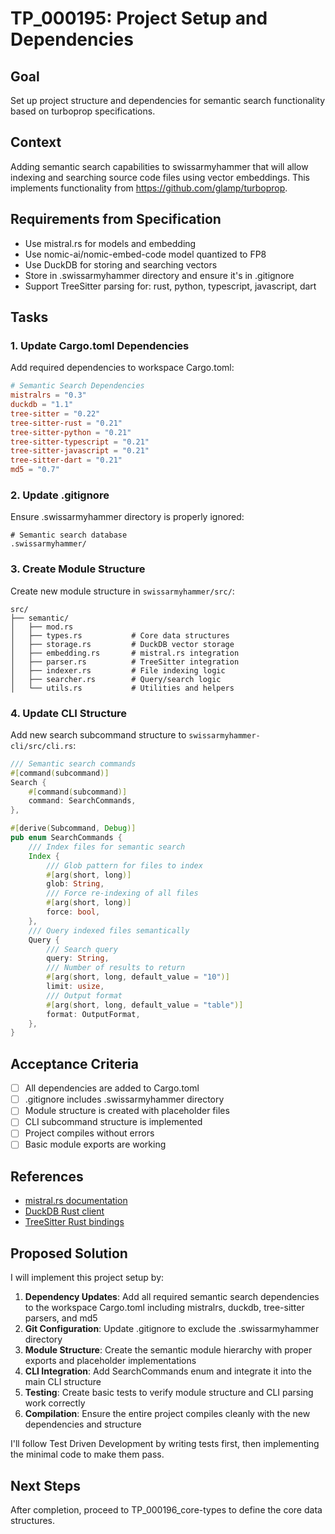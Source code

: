 # TP_000195: Project Setup and Dependencies

## Goal
Set up project structure and dependencies for semantic search functionality based on turboprop specifications.

## Context
Adding semantic search capabilities to swissarmyhammer that will allow indexing and searching source code files using vector embeddings. This implements functionality from https://github.com/glamp/turboprop.

## Requirements from Specification
- Use mistral.rs for models and embedding
- Use nomic-ai/nomic-embed-code model quantized to FP8
- Use DuckDB for storing and searching vectors
- Store in .swissarmyhammer directory and ensure it's in .gitignore
- Support TreeSitter parsing for: rust, python, typescript, javascript, dart

## Tasks

### 1. Update Cargo.toml Dependencies
Add required dependencies to workspace Cargo.toml:
```toml
# Semantic Search Dependencies
mistralrs = "0.3"
duckdb = "1.1"
tree-sitter = "0.22"
tree-sitter-rust = "0.21"
tree-sitter-python = "0.21" 
tree-sitter-typescript = "0.21"
tree-sitter-javascript = "0.21"
tree-sitter-dart = "0.21"
md5 = "0.7"
```

### 2. Update .gitignore
Ensure .swissarmyhammer directory is properly ignored:
```
# Semantic search database
.swissarmyhammer/
```

### 3. Create Module Structure
Create new module structure in `swissarmyhammer/src/`:
```
src/
├── semantic/
│   ├── mod.rs
│   ├── types.rs           # Core data structures
│   ├── storage.rs         # DuckDB vector storage
│   ├── embedding.rs       # mistral.rs integration
│   ├── parser.rs          # TreeSitter integration
│   ├── indexer.rs         # File indexing logic
│   ├── searcher.rs        # Query/search logic
│   └── utils.rs           # Utilities and helpers
```

### 4. Update CLI Structure
Add new search subcommand structure to `swissarmyhammer-cli/src/cli.rs`:
```rust
/// Semantic search commands
#[command(subcommand)]
Search {
    #[command(subcommand)]
    command: SearchCommands,
},

#[derive(Subcommand, Debug)]
pub enum SearchCommands {
    /// Index files for semantic search
    Index {
        /// Glob pattern for files to index
        #[arg(short, long)]
        glob: String,
        /// Force re-indexing of all files
        #[arg(short, long)]
        force: bool,
    },
    /// Query indexed files semantically
    Query {
        /// Search query
        query: String,
        /// Number of results to return
        #[arg(short, long, default_value = "10")]
        limit: usize,
        /// Output format
        #[arg(short, long, default_value = "table")]
        format: OutputFormat,
    },
}
```

## Acceptance Criteria
- [ ] All dependencies are added to Cargo.toml
- [ ] .gitignore includes .swissarmyhammer directory
- [ ] Module structure is created with placeholder files
- [ ] CLI subcommand structure is implemented
- [ ] Project compiles without errors
- [ ] Basic module exports are working

## References
- [mistral.rs documentation](https://docs.rs/mistralrs/)
- [DuckDB Rust client](https://docs.rs/duckdb/)
- [TreeSitter Rust bindings](https://docs.rs/tree-sitter/)

## Proposed Solution

I will implement this project setup by:

1. **Dependency Updates**: Add all required semantic search dependencies to the workspace Cargo.toml including mistralrs, duckdb, tree-sitter parsers, and md5
2. **Git Configuration**: Update .gitignore to exclude the .swissarmyhammer directory
3. **Module Structure**: Create the semantic module hierarchy with proper exports and placeholder implementations
4. **CLI Integration**: Add SearchCommands enum and integrate it into the main CLI structure
5. **Testing**: Create basic tests to verify module structure and CLI parsing work correctly
6. **Compilation**: Ensure the entire project compiles cleanly with the new dependencies and structure

I'll follow Test Driven Development by writing tests first, then implementing the minimal code to make them pass.

## Next Steps
After completion, proceed to TP_000196_core-types to define the core data structures.